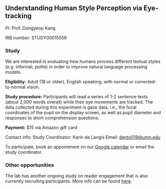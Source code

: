 ## Understanding Human Style Perception via Eye-tracking

PI: Prof. Dongyeop Kang

IRB number: STUDY00015556

### Study

We are interested in evaluating how humans process different textual styles (e.g. informal, polite) in order to improve natural language processing models.

**Eligibility:** Adult (18 or older), English speaking, with normal or corrected-to-normal vision.

**Study procedure:** Participants will read a series of 1-2 sentence texts (about 2,000 words overall) while their eye movements are tracked. The data collected during this experiment is gaze data, i.e., the focal coordinates of the pupil on the display screen, as well as pupil diameter and responses to short comprehension questions.

**Payment:** $15 via Amazon gift card

Contact info:
Study Coordinator: Karin de Langis
Email: dento019@umn.edu

To participate, book an appointment on our [Google calendar](https://calendar.google.com/calendar/appointments/schedules/AcZssZ30CgxGChj6Be182K555AdHln6tDm0Ov3lBFQ_hYmezyXc8cAes2hoy9INTtSJ7k1-P0w-QLoOg) or email the study coordinator.

### Other opportunities
The lab has another ongoing study on reader engagement that is also currently recruiting participants. More info can be found [here](https://github.com/minnesotanlp/reader_engagement).
